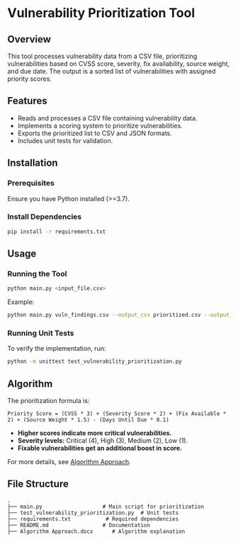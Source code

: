 # Vulnerability Prioritization Tool

## Overview
This tool processes vulnerability data from a CSV file, prioritizing vulnerabilities based on CVSS score, severity, fix availability, source weight, and due date. The output is a sorted list of vulnerabilities with assigned priority scores.

## Features
- Reads and processes a CSV file containing vulnerability data.
- Implements a scoring system to prioritize vulnerabilities.
- Exports the prioritized list to CSV and JSON formats.
- Includes unit tests for validation.

## Installation
### **Prerequisites**
Ensure you have Python installed (>=3.7).

### **Install Dependencies**
```sh
pip install -r requirements.txt
```

## Usage
### **Running the Tool**
```sh
python main.py <input_file.csv>
```

Example:
```sh
python main.py vuln_findings.csv --output_csv prioritized.csv --output_json prioritized.json
```

### **Running Unit Tests**
To verify the implementation, run:
```sh
python -m unittest test_vulnerability_prioritization.py
```

## Algorithm
The prioritization formula is:
```
Priority Score = (CVSS * 3) + (Severity Score * 2) + (Fix Available * 2) + (Source Weight * 1.5) - (Days Until Due * 0.1)
```
- **Higher scores indicate more critical vulnerabilities.**
- **Severity levels:** Critical (4), High (3), Medium (2), Low (1).
- **Fixable vulnerabilities get an additional boost in score.**

For more details, see [Algorithm Approach](algorithm_approach.md).

## File Structure
```
.
├── main.py                   # Main script for prioritization
├── test_vulnerability_prioritization.py  # Unit tests
├── requirements.txt           # Required dependencies
├── README.md                 # Documentation
├── Algorithm Approach.docx      # Algorithm explanation
```
